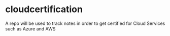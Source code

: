 # cloudcertification
A repo will be used to track notes in order to get certified for Cloud Services such as Azure and AWS
